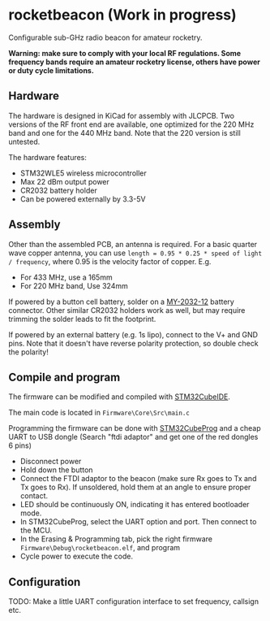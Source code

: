 # rocketbeacon (Work in progress)
Configurable sub-GHz radio beacon for amateur rocketry.

**Warning: make sure to comply with your local RF regulations. Some frequency bands require an amateur rocketry license, others have power or duty cycle limitations.**

## Hardware
The hardware is designed in KiCad for assembly with JLCPCB. Two versions of the RF front end are available, one optimized for the 220 MHz band and one for the 440 MHz band. Note that the 220 version is still untested.

The hardware features:

* STM32WLE5 wireless microcontroller
* Max 22 dBm output power
* CR2032 battery holder
* Can be powered externally by 3.3-5V

## Assembly
Other than the assembled PCB, an antenna is required. For a basic quarter wave copper antenna, you can use `length = 0.95 * 0.25 * speed of light / frequency`, where 0.95 is the velocity factor of copper. E.g.

* For 433 MHz, use a 165mm
* For 220 MHz band, Use 324mm

If powered by a button cell battery, solder on a [MY-2032-12](https://www.lcsc.com/product-detail/Battery-Connectors_MYOUNG-MY-2032-12_C964833.html) battery connector. Other similar CR2032 holders work as well, but may require trimming the solder leads to fit the footprint.

If powered by an external battery (e.g. 1s lipo), connect to the V+ and GND pins. Note that it doesn't have reverse polarity protection, so double check the polarity!


## Compile and program
The firmware can be modified and compiled with [STM32CubeIDE](https://www.st.com/en/development-tools/stm32cubeide.html).

The main code is located in `Firmware\Core\Src\main.c`

Programming the firmware can be done with [STM32CubeProg](https://www.st.com/en/development-tools/stm32cubeprog.html) and a cheap UART to USB dongle (Search "ftdi adaptor" and get one of the red dongles 6 pins)

* Disconnect power
* Hold down the button
* Connect the FTDI adaptor to the beacon (make sure Rx goes to Tx and Tx goes to Rx). If unsoldered, hold them at an angle to ensure proper contact.
* LED should be continuously ON, indicating it has entered bootloader mode.
* In STM32CubeProg, select the UART option and port. Then connect to the MCU.
* In the Erasing & Programming tab, pick the right firmware `Firmware\Debug\rocketbeacon.elf`, and program
* Cycle power to execute the code.


## Configuration
TODO: Make a little UART configuration interface to set frequency, callsign etc.
